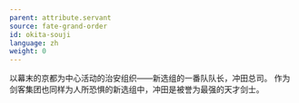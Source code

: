 ```yaml
---
parent: attribute.servant
source: fate-grand-order
id: okita-souji
language: zh
weight: 0
---
```


以幕末的京都为中心活动的治安组织——新选组的一番队队长，冲田总司。
作为剑客集团也同样为人所恐惧的新选组中，冲田是被誉为最强的天才剑士。

